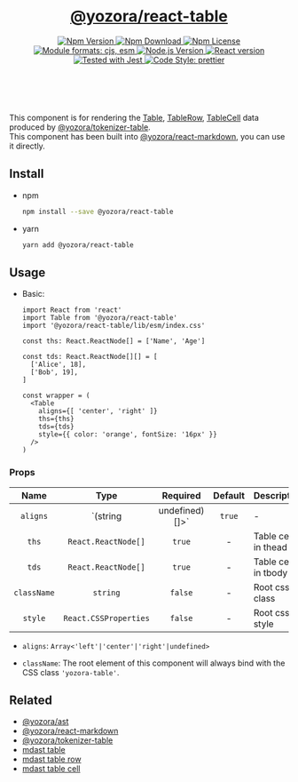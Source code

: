 <header>
  <h1 align="center">
    <a href="https://github.com/yozorajs/yozora-react/tree/main/packages/table#readme">@yozora/react-table</a>
  </h1>
  <div align="center">
    <a href="https://www.npmjs.com/package/@yozora/react-table">
      <img
        alt="Npm Version"
        src="https://img.shields.io/npm/v/@yozora/react-table.svg"
      />
    </a>
    <a href="https://www.npmjs.com/package/@yozora/react-table">
      <img
        alt="Npm Download"
        src="https://img.shields.io/npm/dm/@yozora/react-table.svg"
      />
    </a>
    <a href="https://www.npmjs.com/package/@yozora/react-table">
      <img
        alt="Npm License"
        src="https://img.shields.io/npm/l/@yozora/react-table.svg"
      />
    </a>
    <a href="#install">
      <img
        alt="Module formats: cjs, esm"
        src="https://img.shields.io/badge/module_formats-cjs%2C%20esm-green.svg"
      />
    </a>
    <a href="https://github.com/nodejs/node">
      <img
        alt="Node.js Version"
        src="https://img.shields.io/node/v/@yozora/react-table"
      />
    </a>
    <a href="https://github.com/facebook/react">
      <img
        alt="React version"
        src="https://img.shields.io/npm/dependency-version/@yozora/react-table/peer/react"
      />
    </a>
    <a href="https://github.com/facebook/jest">
      <img
        alt="Tested with Jest"
        src="https://img.shields.io/badge/tested_with-jest-9c465e.svg"
      />
    </a>
    <a href="https://github.com/prettier/prettier">
      <img
        alt="Code Style: prettier"
        src="https://img.shields.io/badge/code_style-prettier-ff69b4.svg?style=flat-square"
      />
    </a>
  </div>
</header>
<br/>

This component is for rendering the [Table][@yozora/ast#table], [TableRow][@yozora/ast#tablerow], [TableCell][@yozora/ast#tablecell] data produced by
[@yozora/tokenizer-table][].\
This component has been built into [@yozora/react-markdown][], you can use it directly.

## Install

* npm

  ```bash
  npm install --save @yozora/react-table
  ```

* yarn

  ```bash
  yarn add @yozora/react-table
  ```

 ## Usage

* Basic:

  ```tsx
  import React from 'react'
  import Table from '@yozora/react-table'
  import '@yozora/react-table/lib/esm/index.css'

  const ths: React.ReactNode[] = ['Name', 'Age']

  const tds: React.ReactNode[][] = [
    ['Alice', 18],
    ['Bob', 19],
  ]

  const wrapper = (
    <Table
      aligns={[ 'center', 'right' ]}
      ths={ths}
      tds={tds}
      style={{ color: 'orange', fontSize: '16px' }}
    />
  )
  ```

### Props

Name        | Type                    | Required  | Default | Description
:----------:|:-----------------------:|:---------:|:-------:|:-------------
`aligns`    | `(string|undefined)[]>` | `true`    | -       | Table cells in thead
`ths`       | `React.ReactNode[]`     | `true`    | -       | Table cells in thead
`tds`       | `React.ReactNode[]`     | `true`    | -       | Table cells in tbody
`className` | `string`                | `false`   | -       | Root css class
`style`     | `React.CSSProperties`   | `false`   | -       | Root css style

* `aligns`: `Array<'left'|'center'|'right'|undefined>`

* `className`: The root element of this component will always bind with the
  CSS class `'yozora-table'`.


## Related

* [@yozora/ast][]
* [@yozora/react-markdown][]
* [@yozora/tokenizer-table][]
* [mdast table][]
* [mdast table row][]
* [mdast table cell][]


[@yozora/ast]: https://www.npmjs.com/package/@yozora/ast#table
[@yozora/ast#table]: https://www.npmjs.com/package/@yozora/ast#table
[@yozora/ast#tablerow]: https://www.npmjs.com/package/@yozora/ast#tablerow
[@yozora/ast#tablecell]: https://www.npmjs.com/package/@yozora/ast#tablecell
[@yozora/react-markdown]: https://www.npmjs.com/package/@yozora/react-markdown
[@yozora/tokenizer-table]: https://www.npmjs.com/package/@yozora/tokenizer-table
[mdast table]: https://github.com/syntax-tree/mdast#table
[mdast table row]: https://github.com/syntax-tree/mdast#tablecell
[mdast table cell]: https://github.com/syntax-tree/mdast#tablerow
